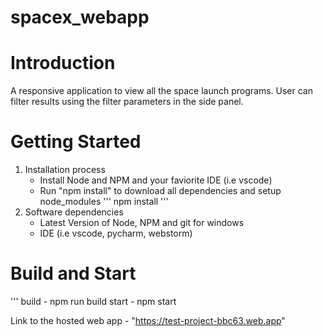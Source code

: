 # spacex_webapp

# Introduction

A responsive application to view all the space launch programs. User can filter results using the filter parameters in the side panel.

# Getting Started

1. Installation process
   - Install Node and NPM and your faviorite IDE (i.e vscode)
   - Run "npm install" to download all dependencies and setup node_modules
     '''
     npm install
     '''
2. Software dependencies
   - Latest Version of Node, NPM and git for windows
   - IDE (i.e vscode, pycharm, webstorm)

# Build and Start

'''
build - npm run build
start - npm start

Link to the hosted web app - "https://test-project-bbc63.web.app"
